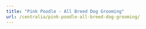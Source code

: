 ```yaml
---
title: "Pink Poodle - All Breed Dog Grooming"
url: /centralia/pink-poodle-all-breed-dog-grooming/
---
```

